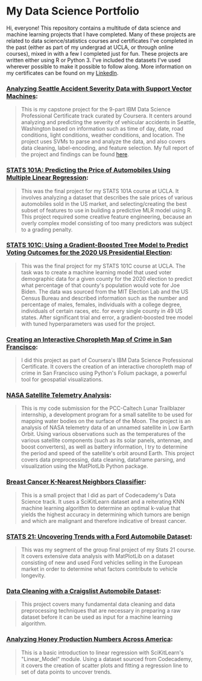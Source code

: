 # My Data Science Portfolio
Hi, everyone! This repository contains a multitude of data science and machine learning projects that I have completed. Many of these projects are related to data science/statistics courses and certificates I've completed in the past (either as part of my undergrad at UCLA, or through online courses), mixed in with a few I completed just for fun. These projects are written either using R or Python 3. I've included the datasets I've used wherever possible to make it possible to follow along. More information on my certificates can be found on my [LinkedIn](https://www.linkedin.com/in/aryan-mistry/).

### [Analyzing Seattle Accident Severity Data with Support Vector Machines](https://github.com/AMistry001/Data_Science_Portfolio/blob/main/Analyzing%20Seattle%20Accident%20Severity%20Data/Analyzing%20Accident%20Severity%20Data%20in%20Seattle%20(2014-2020).ipynb):
> This is my capstone project for the 9-part IBM Data Science Professional Certificate track curated by Coursera. It centers around analyzing and predicting the severity of vehicular accidents in Seattle, Washington based on information such as time of day, date, road conditions, light conditions, weather conditions, and location. The project uses SVMs to parse and analyze the data, and also covers data cleaning, label-encoding, and feature selection. My full report of the project and findings can be found [here](https://github.com/AMistry001/Data_Science_Portfolio/blob/main/Analyzing%20Seattle%20Accident%20Severity%20Data/Analyzing%20Seattle%20Accident%20Severity%20Data.pdf).

### [STATS 101A: Predicting the Price of Automobiles Using Multiple Linear Regression](https://github.com/AMistry001/Data_Science_Portfolio/tree/main/STATS%20101A:%20Predicting%20the%20Price%20of%20Automobiles%20in%20the%20U.S.%20Market):
> This was the final project for my STATS 101A course at UCLA. It involves analyzing a dataset that describes the sale prices of various automobiles sold in the US market, and selecting/creating the best subset of features to use in building a predictive MLR model using R. This project required some creative feature engineering, because an overly complex model consisting of too many predictors was subject to a grading penalty.

### [STATS 101C: Using a Gradient-Boosted Tree Model to Predict Voting Outcomes for the 2020 US Presidential Election](https://github.com/AMistry001/Data_Science_Portfolio/tree/main/STATS%20101C:%20Predicting%202020%20US%20Presidential%20Election%20Results):
> This was the final project for my STATS 101C course at UCLA. The task was to create a machine learning model that used voter demographic data for a given county for the 2020 election to predict what percentage of that county's population would vote for Joe Biden. The data was sourced from the MIT Election Lab and the US Census Bureau and described information such as the number and percentage of males, females, individuals with a college degree, individuals of certain races, etc. for every single county in 49 US states. After significant trial and error, a gradient-boosted tree model with tuned hyperparameters was used for the project.

### [Creating an Interactive Choropleth Map of Crime in San Francisco](https://github.com/AMistry001/Data_Science_Portfolio/blob/main/Data%20Visualization%20with%20Folium%20-%20SF%20Crime/SF%20Crime%20Choropleth%20Map.ipynb):
> I did this project as part of Coursera's IBM Data Science Professional Certificate. It covers the creation of an interactive choropleth map of crime in San Francisco using Python's Folium package, a powerful tool for geospatial visualizations. 

### [NASA Satellite Telemetry Analysis](https://github.com/AMistry001/Data_Science_Portfolio/tree/main/NASA%20Satellite%20Telemetry%20Analysis):
> This is my code submission for the PCC-Caltech Lunar Trailblazer internship, a development program for a small satellite to be used for mapping water bodies on the surface of the Moon. The project is an analysis of NASA telemetry data of an unnamed satellite in Low Earth Orbit. Using various observations such as the temperatures of the various satellite components (such as its solar panels, antennae, and boost converters), as well as battery information, I try to determine the period and speed of the satellite's orbit around Earth. This project covers data preprocessing, data cleaning, dataframe parsing, and visualization using the MatPlotLib Python package.

### [Breast Cancer K-Nearest Neighbors Classifier](https://github.com/AMistry001/Data_Science_Portfolio/blob/main/Breast%20Cancer%20KNN%20Classifier/K-Nearest-Neighbors%20Breast%20Cancer%20Classifier.ipynb):
> This is a small project that I did as part of Codecademy's Data Science track. It uses a SciKitLearn dataset and a reiterating KNN machine learning algorithm to determine an optimal k-value that yields the highest accuracy in determining which tumors are benign and which are malignant and therefore indicative of breast cancer.

### [STATS 21: Uncovering Trends with a Ford Automobile Dataset](https://github.com/AMistry001/Data_Science_Portfolio/tree/main/Uncovering%20Trends%20with%20a%20%20Ford%20Automobile%20Dataset):
> This was my segment of the group final project of my Stats 21 course. It covers extensive data analysis with MatPlotLib on a dataset consisting of new and used Ford vehicles selling in the European market in order to determine what factors contribute to vehicle longevity.

### [Data Cleaning with a Craigslist Automobile Dataset](https://github.com/AMistry001/Data_Science_Portfolio/blob/main/Data%20Cleaning%20with%20Craigslist%20Cars/Data%20Cleaning%20with%20a%20Craigslist%20Automobile%20Database.ipynb):
> This project covers many fundamental data cleaning and data preprocessing techniques that are necessary in preparing a raw dataset before it can be used as input for a machine learning algorithm.

### [Analyzing Honey Production Numbers Across America](https://github.com/AMistry001/Data_Science_Portfolio/tree/main/Honey%20Production%20Project):
> This is a basic introduction to linear regression with SciKitLearn's "Linear_Model" module. Using a dataset sourced from Codecademy, it covers the creation of scatter plots and fitting a regression line to set of data points to uncover trends.
